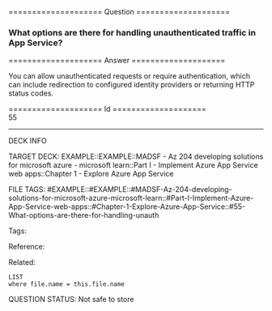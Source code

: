 ==================== Question ====================  

### What options are there for handling unauthenticated traffic in App Service?  

==================== Answer ====================  

You can allow unauthenticated requests or require authentication, which can include redirection to configured identity providers or returning HTTP status codes.

==================== Id ====================  
55

---

DECK INFO

TARGET DECK: EXAMPLE::EXAMPLE::MADSF - Az 204 developing solutions for microsoft azure - microsoft learn::Part I - Implement Azure App Service web apps::Chapter 1 - Explore Azure App Service

FILE TAGS: #EXAMPLE::#EXAMPLE::#MADSF-Az-204-developing-solutions-for-microsoft-azure-microsoft-learn::#Part-I-Implement-Azure-App-Service-web-apps::#Chapter-1-Explore-Azure-App-Service::#55-What-options-are-there-for-handling-unauth

Tags:

Reference:

Related:

```dataview
LIST
where file.name = this.file.name
```

QUESTION STATUS: Not safe to store
